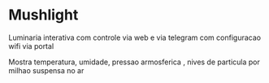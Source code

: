 # Mushlight
Luminaria interativa com controle via web e via telegram com configuracao wifi via portal

Mostra temperatura, umidade, pressao armosferica , nives de particula por milhao suspensa no ar
